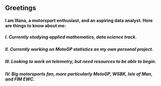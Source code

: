 ## Greetings

<!--
**inline-illana/inline-illana** is a ✨ _special_ ✨ repository because its `README.md` (this file) appears on your GitHub profile.

Here are some ideas to get you started:

- 🔭 I’m currently working on ...
- 🌱 I’m currently learning ...
- 👯 I’m looking to collaborate on ...
- 🤔 I’m looking for help with ...
- 💬 Ask me about ...
- 📫 How to reach me: ...
- 😄 Pronouns: ...
- ⚡ Fun fact: ...
-->

#### I am Illana, a motorsport enthusiast, and an aspiring data analyst. Here are things to know about me:
##### I. Currently studying applied mathematics, data science track.
##### II. Currently working on MotoGP statistics as my own personal project.
##### III. Looking to work on telemetry, but need resources to be able to begin.
##### IV. Big motorsports fan, more particularly MotoGP, WSBK, Isle of Man, and FIM EWC.
